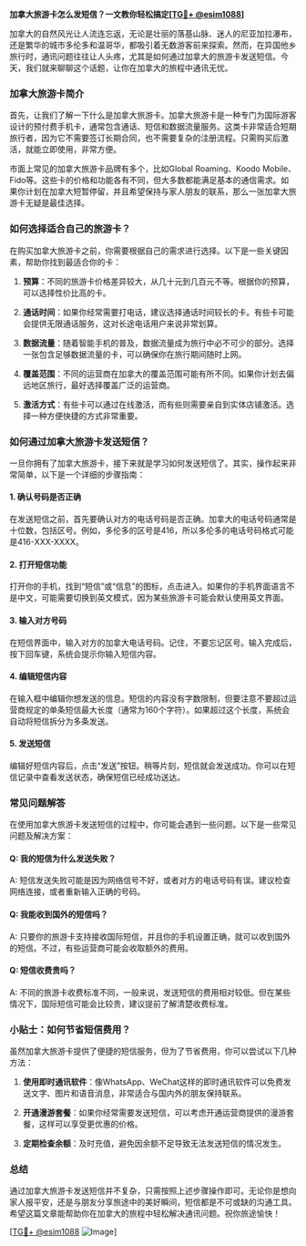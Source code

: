 **加拿大旅游卡怎么发短信？一文教你轻松搞定[[TG💪+ @esim1088](https://t.me/s/esim1088)]**

加拿大的自然风光让人流连忘返，无论是壮丽的落基山脉、迷人的尼亚加拉瀑布，还是繁华的城市多伦多和温哥华，都吸引着无数游客前来探索。然而，在异国他乡旅行时，通讯问题往往让人头疼，尤其是如何通过加拿大的旅游卡发送短信。今天，我们就来聊聊这个话题，让你在加拿大的旅程中通讯无忧。

### 加拿大旅游卡简介

首先，让我们了解一下什么是加拿大旅游卡。加拿大旅游卡是一种专门为国际游客设计的预付费手机卡，通常包含通话、短信和数据流量服务。这类卡非常适合短期旅行者，因为它不需要签订长期合同，也不需要复杂的注册流程。只需购买后激活，就能立即使用，非常方便。

市面上常见的加拿大旅游卡品牌有多个，比如Global Roaming、Koodo Mobile、Fido等。这些卡的价格和功能各有不同，但大多数都能满足基本的通信需求。如果你计划在加拿大短暂停留，并且希望保持与家人朋友的联系，那么一张加拿大旅游卡无疑是最佳选择。

### 如何选择适合自己的旅游卡？

在购买加拿大旅游卡之前，你需要根据自己的需求进行选择。以下是一些关键因素，帮助你找到最适合你的卡：

1. **预算**：不同的旅游卡价格差异较大，从几十元到几百元不等。根据你的预算，可以选择性价比高的卡。
   
2. **通话时间**：如果你经常需要打电话，建议选择通话时间较长的卡。有些卡可能会提供无限通话服务，这对长途电话用户来说非常划算。

3. **数据流量**：随着智能手机的普及，数据流量成为旅行中必不可少的部分。选择一张包含足够数据流量的卡，可以确保你在旅行期间随时上网。

4. **覆盖范围**：不同的运营商在加拿大的覆盖范围可能有所不同。如果你计划去偏远地区旅行，最好选择覆盖广泛的运营商。

5. **激活方式**：有些卡可以通过在线激活，而有些则需要亲自到实体店铺激活。选择一种方便快捷的方式非常重要。

### 如何通过加拿大旅游卡发送短信？

一旦你拥有了加拿大旅游卡，接下来就是学习如何发送短信了。其实，操作起来非常简单，以下是一个详细的步骤指南：

#### 1. 确认号码是否正确

在发送短信之前，首先要确认对方的电话号码是否正确。加拿大的电话号码通常是十位数，包括区号。例如，多伦多的区号是416，所以多伦多的电话号码格式可能是416-XXX-XXXX。

#### 2. 打开短信功能

打开你的手机，找到“短信”或“信息”的图标，点击进入。如果你的手机界面语言不是中文，可能需要切换到英文模式，因为某些旅游卡可能会默认使用英文界面。

#### 3. 输入对方号码

在短信界面中，输入对方的加拿大电话号码。记住，不要忘记区号。输入完成后，按下回车键，系统会提示你输入短信内容。

#### 4. 编辑短信内容

在输入框中编辑你想发送的信息。短信的内容没有字数限制，但要注意不要超过运营商规定的单条短信最大长度（通常为160个字符）。如果超过这个长度，系统会自动将短信拆分为多条发送。

#### 5. 发送短信

编辑好短信内容后，点击“发送”按钮。稍等片刻，短信就会发送成功。你可以在短信记录中查看发送状态，确保短信已经成功送达。

### 常见问题解答

在使用加拿大旅游卡发送短信的过程中，你可能会遇到一些问题。以下是一些常见问题及解决方案：

#### Q: 我的短信为什么发送失败？
A: 短信发送失败可能是因为网络信号不好，或者对方的电话号码有误。建议检查网络连接，或者重新输入正确的号码。

#### Q: 我能收到国外的短信吗？
A: 只要你的旅游卡支持接收国际短信，并且你的手机设置正确，就可以收到国外的短信。不过，有些运营商可能会收取额外的费用。

#### Q: 短信收费贵吗？
A: 不同的旅游卡收费标准不同，一般来说，发送短信的费用相对较低。但在某些情况下，国际短信可能会比较贵，建议提前了解清楚收费标准。

### 小贴士：如何节省短信费用？

虽然加拿大旅游卡提供了便捷的短信服务，但为了节省费用，你可以尝试以下几种方法：

1. **使用即时通讯软件**：像WhatsApp、WeChat这样的即时通讯软件可以免费发送文字、图片和语音消息，非常适合与国内外的朋友保持联系。

2. **开通漫游套餐**：如果你经常需要发送短信，可以考虑开通运营商提供的漫游套餐，这样可以享受更优惠的价格。

3. **定期检查余额**：及时充值，避免因余额不足导致无法发送短信的情况发生。

### 总结

通过加拿大旅游卡发送短信并不复杂，只需按照上述步骤操作即可。无论你是想向家人报平安，还是与朋友分享旅途中的美好瞬间，短信都是不可或缺的沟通工具。希望这篇文章能帮助你在加拿大的旅程中轻松解决通讯问题。祝你旅途愉快！

[[TG💪+ @esim1088](https://t.me/s/esim1088) ![Image](https://i.postimg.cc/4NQfJmqS/Snipaste-2025-05-13-00-14-12.png)]